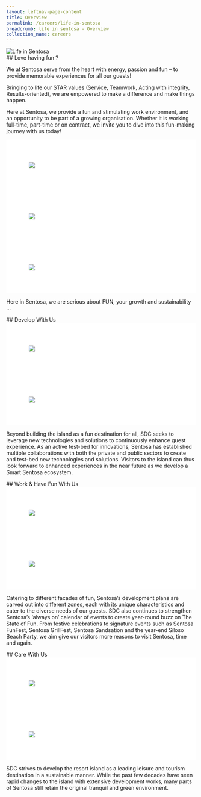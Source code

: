 ```yaml
---
layout: leftnav-page-content
title: Overview
permalink: /careers/life-in-sentosa
breadcrumb: life in sentosa - Overview
collection_name: careers
---
```

<div class="row">
  <div class="col is-12">
	<figure style="margin: 0;position: relative;">
        <img src="../images/careers/hero-banner.jpg" alt="Life in Sentosa"/>
        </figure>
  </div>
</div>
## Love having fun ?

<div class="row">
	<div class="col is-12">
	
<p>We at Sentosa serve from the heart with energy, passion and fun – to provide memorable experiences for all our guests!</p>

<p>Bringing to life our STAR values (Service, Teamwork, Acting with integrity, Results-oriented), we are empowered to make a difference and make things happen.</p>

<p>Here at Sentosa, we provide a fun and stimulating work environment, and an opportunity to be part of a growing organisation. Whether it is working full-time, part-time or on contract, we invite you to dive into this fun-making journey with us today!</p>
   </div>
</div>
 <div class="row" style="background-color: white;">
	<div class="col is-4" style="background-color: white;padding:1.5vh;">
                <figure style="margin: 0; position: relative;">
			<img src="../images/careers/mockup1.jpg"/>
		</figure>
	</div>
<div class="col is-4" style="background-color: white;padding:1.5vh;">
                <figure style="margin: 0; position: relative;">
			<img src="../images/careers/mockup1.jpg"/>
		</figure>
	</div>
<div class="col is-4" style="background-color: white;padding:1.5vh;">
                <figure style="margin: 0; position: relative;">
			<img src="../images/careers/mockup1.jpg"/>
		</figure>
	</div>
</div>
<p>Here in Sentosa, we are serious about FUN, your growth and sustainability ...</p>
## Develop With Us
<div class="row" style="background-color: white;">
	<div class="col is-6" style="background-color: white;padding:1.5vh;">
                <figure style="margin: 0; position: relative;">
			<img class="grid-image-1" src="../images/careers/mockup1.jpg"/>
		</figure>
	</div>
	<div class="col is-6" style="background-color: white;padding:1.5vh;">
                <figure style="margin: 0; position: relative;">
			<img class="grid-image-1" src="../images/careers/mockup1.jpg"/>
		</figure>
	</div>
</div>
<div class="row">
	<div class="col is-12">
<p>Beyond building the island as a fun destination for all, SDC seeks to leverage new technologies and solutions to continuously enhance guest experience. As an active test-bed for innovations, Sentosa has established multiple collaborations with both the private and public sectors to create and test-bed new technologies and solutions. Visitors to the island can thus look forward to enhanced experiences in the near future as we develop a Smart Sentosa ecosystem.</p>
	</div>
</div>
## Work & Have Fun With Us
<div class="row" style="background-color: white;">
	<div class="col is-6" style="background-color: white;padding:1.5vh;">
                <figure style="margin: 0; position: relative;">
			<img class="grid-image-1" src="../images/careers/mockup1.jpg"/>
		</figure>
	</div>
	<div class="col is-6" style="background-color: white;padding:1.5vh;">
                <figure style="margin: 0; position: relative;">
			<img class="grid-image-1" src="../images/careers/mockup1.jpg"/>
		</figure>
	</div>
</div>
<div class="row">
	<div class="col is-12">
<p>Catering to different facades of fun, Sentosa’s development plans are carved out into different zones, each with its unique characteristics and cater to the diverse needs of our guests. SDC also continues to strengthen Sentosa’s ‘always on’ calendar of events to create year-round buzz on The State of Fun. From festive celebrations to signature events such as Sentosa FunFest, Sentosa GrillFest, Sentosa Sandsation and the year-end Siloso Beach Party, we aim give our visitors more reasons to visit Sentosa, time and again.</p>
	</div>
</div>
## Care With Us
<div class="row" style="background-color: white;">
	<div class="col is-6" style="background-color: white;padding:1.5vh;">
                <figure style="margin: 0; position: relative;">
			<img class="grid-image-1" src="../images/careers/mockup1.jpg"/>
		</figure>
	</div>
	<div class="col is-6" style="background-color: white;padding:1.5vh;">
                <figure style="margin: 0; position: relative;">
			<img class="grid-image-1" src="../images/careers/mockup1.jpg"/>
		</figure>
	</div>
</div>
<div class="row">
	<div class="col is-12">
	<p>SDC strives to develop the resort island as a leading leisure and tourism destination in a sustainable manner. While the past few decades have seen rapid changes to the island with extensive development works, many parts of Sentosa still retain the original tranquil and green environment.</p>
	</div>
</div>
